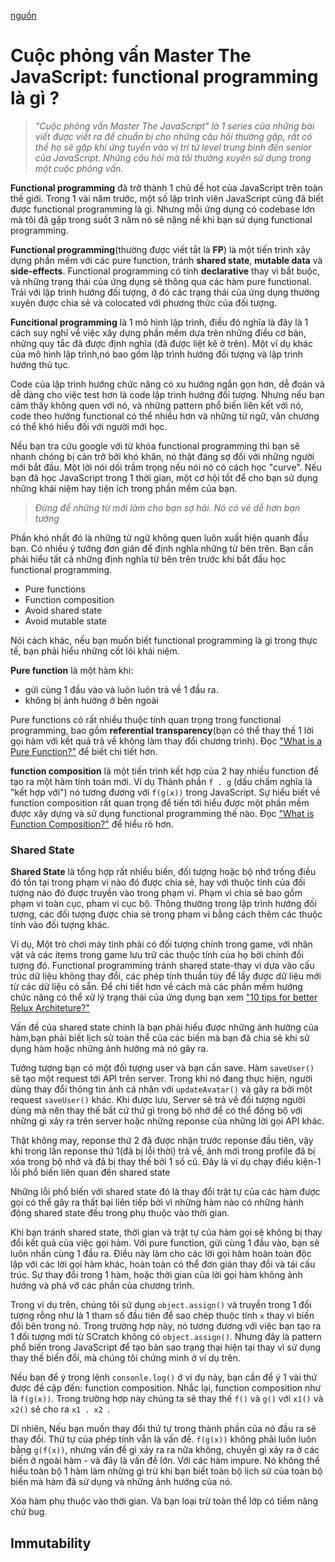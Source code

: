 [nguồn](https://medium.com/javascript-scene/master-the-javascript-interview-what-is-functional-programming-7f218c68b3a0)
# Cuộc phỏng vấn Master The JavaScript: functional programming là gì ?
> *"Cuộc phỏng vấn Master The JavaScript" là 1 series của những bài viết được viết ra để chuẩn bị cho những câu hỏi thường gặp, rất có thể họ sẽ gặp khi ứng tuyển vào vị trí từ level trung bình đến senior của JavaScript. Những câu hỏi mà tôi thường xuyên sử dụng trong một cuộc phỏng vấn*.

**Functional programming** đã trở thành 1 chủ đề hot của JavaScript trên toàn thế giới. Trong 1 vài năm trước, một số lập trình viên JavaScript cũng đã biết được functional programming là gì. Nhưng mỗi ứng dụng có codebase lớn mà tôi đã gặp trong suốt 3 năm nó sẽ nặng nề khi bạn sử dụng functional programming.

**Functional programming**(thường được viết tắt là **FP**) là một tiến trình xây dựng phần mềm với các pure function, tránh **shared state**, **mutable data** và **side-effects**. Functional programming có tính **declarative** thay vì bắt buộc, và những trạng thái của ứng dụng sẽ thông qua các hàm pure functional. Trái với lập trình hướng đối tượng, ở đó các trạng thái của ứng dụng thường xuyên được chia sẻ và colocated với phương thức của đối tượng.

**Funcitional programming** là 1 mô hình lập trình, điều đó nghĩa là đây là 1 cách suy nghĩ về việc xây dựng phần mềm dựa trên những điều cơ bản, những quy tắc đã được định nghĩa (đã được liệt kê ở trên). Một ví dụ khác của mô hình lập trình,nó bao gồm lập trình hướng đối tượng và lập trình hướng thủ tục.

Code của lập trình hướng chức năng có xu hướng ngắn gọn hơn, dễ đoán và dễ dàng cho việc test hơn là code lập trình hướng đối tượng. Nhưng nếu bạn cảm thấy không quen với nó, và những pattern phổ biến liên kết với nó, code theo hướng functional có thể nhiều hơn và những từ ngữ, văn chương có thể khó hiểu đối với người mới học.

Nếu bạn tra cứu google với từ khóa functional programming thì bạn sẽ nhanh chóng bị cản trở bởi khó khăn, nó thật đáng sợ đối với những người mới bắt đầu. Một lời nói dối trầm trọng nếu nói nó có cách học "curve". Nếu bạn đã học JavaScript trong 1 thời gian, một cơ hội tốt để cho bạn sử dụng những khái niệm hay tiện ích trong phần mềm của bạn.
> *Đừng để những từ mới làm cho bạn sợ hãi. Nó có vẻ dễ hơn bạn tưởng*

Phần khó nhất đó là những từ ngữ không quen luôn xuất hiện quanh đầu bạn. Có nhiều ý tưởng đơn giản để định nghĩa những từ bên trên. Bạn cần phải hiểu tất cả những định nghĩa từ bên trên trước khi bắt đầu học functional programming.

* Pure functions
* Function composition
* Avoid shared state
* Avoid mutable state

Nói cách khác, nếu bạn muốn biết functional programming là gì trong thực tế, bạn phải hiểu những cốt lõi khái niệm. 

**Pure function** là một hàm khi:

* gửi cùng 1 đầu vào và luôn luôn trả về 1 đầu ra.
* không bị ảnh hưởng ở bên ngoài

Pure functions có rất nhiều thuộc tính quan trọng trong functional programming, bao gồm **referential transparency**(bạn có thể thay thế 1 lời gọi hàm với kết quả trả về không làm thay đổi chương trình). Đọc [\"What is a Pure Function?\"](https://medium.com/javascript-scene/master-the-javascript-interview-what-is-a-pure-function-d1c076bec976) để biết chi tiết hơn.

**function composition** là một tiến trình kết hợp của 2 hay nhiều function để tạo ra một hàm tính toán mới. Ví dụ Thành phần `f . g` (dấu chấm nghĩa là "kết hợp với") nó tương đương với `f(g(x))` trong JavaScript. Sự hiểu biết về function composition rất quan trọng để tiến tới hiểu được một phần mềm được xây dựng và sử dụng functional programming thế nào. Đọc [\"What is Function Composition?\"](https://medium.com/javascript-scene/master-the-javascript-interview-what-is-function-composition-20dfb109a1a0) để hiểu rõ hơn.

### **Shared State**
**Shared State** là tổng hợp rất nhiều biến, đối tượng hoặc bộ nhớ trống điều đó tồn tại trong phạm vi nào đó được chia sẻ, hay với thuộc tính của đối tượng nào đó được truyền vào trong phạm vi. Phạm vi chia sẻ bao gồm phạm vi toàn cục, pham vi cục bộ. Thông thường trong lập trình hướng đối tượng, các đối tượng được chia sẻ trong phạm vi bằng cách thêm các thuộc tính vào đối tượng khác.

Ví dụ, Một trò chơi máy tính phải có đối tượng chính trong game, với nhân vật và các items trong game lưu trữ các thuộc tính của họ bởi chính đối tượng đó. Functional programming tránh shared state-thay vì dựa vào cấu trúc dữ liệu không thay đổi, các phép tính thuần túy để lấy được dữ liệu mới từ các dữ liệu có sẵn. Để chi tiết hơn về cách mà các phần mềm hướng chức năng có thể xử lý trạng thái của ứng dụng bạn xem [\"10 tips for better Relux Architeture?\"](https://medium.com/javascript-scene/10-tips-for-better-redux-architecture-69250425af44)

Vấn đề của shared state chính là bạn phải hiểu được những ảnh hưởng của hàm,bạn phải biết lịch sử toàn thể của các biến mà bạn đã chia sẻ khi sử dụng hàm hoặc những ảnh hưởng mà nó gây ra.

Tưởng tượng bạn có một đối tượng user và bạn cần save. Hàm `saveUser()` sẽ tạo một request tới API trên server. Trong khi nó đang thực hiện, người dùng thay đổi thông tin ảnh cá nhân với `updateAvatar()` và gây ra bởi một request `saveUser()` khác. Khi được lưu, Server sẽ trả về đối tượng người dùng mà nên thay thế bất cứ thứ gì trong bộ nhớ để có thể đồng bộ với những gì xảy ra trên server hoặc những reponse của những lời gọi API khác.

Thật không may, reponse thứ 2 đã được nhận trước reponse đầu tiên, vậy khi trong lần reponse thứ 1(đã bị lỗi thời) trả về, ảnh mới trong profile đã bị xóa trong bộ nhớ và đã bị thay thế bởi 1 số cũ. Đây là ví dụ chạy điều kiện-1 lỗi phổ biến liên quan đến shared state

Những lỗi phổ biến với shared state đó là thay đổi trật tự của các hàm được gọi có thể gây ra thất bại liên tiếp bởi vì những hàm nào có những hành động shared state đều trong phụ thuộc vào thời gian.

Khi bạn tránh shared state, thời gian và trật tự của hàm gọi sẽ không bị thay đổi kết quả của việc gọi hàm. Với pure function, gửi cùng 1 đầu vào, bạn sẽ luôn nhần cùng 1 đầu ra. Điều này làm cho các lời gọi hàm hoàn toàn độc lập với các lời gọi hàm khác, hoàn toàn có thể đơn giản thay đổi và tái cấu trúc. Sự thay đổi trong 1 hàm, hoặc thời gian của lời gọi hàm không ảnh hướng và phá vỡ các phần của chương trình.

Trong ví dụ trên, chúng tôi sử dụng `object.assign()` và truyền trong 1 đối tượng rỗng như là 1 tham số đầu tiên để sao chép thuộc tính `x` thay vì biến đổi bên trong nó. Trong trường hợp này, nó tương đương với việc bạn tạo ra 1 đối tượng mới từ SCratch không có `object.assign()`. Nhưng đây là pattern phổ biến trong JavaScript để tạo bản sao trạng thại hiện tại thay vì sử dụng thay thế biến đổi, mà chúng tôi chứng minh ở ví dụ trên. 

Nếu bạn để ý trong lệnh `consonle.log()` ở ví dụ này, bạn cần để ý 1 vài thứ được đề cập đến: function composition. Nhắc lại, function composition như là `f(g(x))`. Trong trường hợp này chúng ta sẽ thay thế `f()` và `g()` với `x1()` và `x2()` sẽ cho ra `x1 . x2 `.

Dĩ nhiên, Nếu bạn muốn thay đổi thứ tự trong thành phần của nó đầu ra sẽ thay đổi. Thứ tự của phép tính vẫn là vấn đề. `f(g(x))` không phải luôn luôn bằng `g(f(x))`, nhưng vấn đề gì xảy ra ra nữa không, chuyển gì xảy ra ở các biến ở ngoài hàm - và đây là vấn đề lớn. Với các hàm impure. Nó không thể hiểu toàn bộ 1 hàm làm những gì trừ khi bạn biết toàn bộ lịch sử của toàn bộ biến mà hàm đã sử dụng và những ảnh hưởng của nó.

Xóa hàm phụ thuộc vào thời gian. Và bạn loại trừ toàn thể lớp có tiềm năng chứ bug.

## **Immutability**









